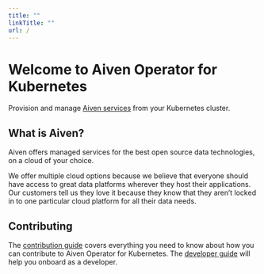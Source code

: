```yaml
---
title: ""
linkTitle: ""
url: /
---
```


# Welcome to Aiven Operator for Kubernetes

Provision and manage [Aiven services](https://aiven.io) from your Kubernetes cluster.

## What is Aiven?

Aiven offers managed services for the best open source data technologies, on a cloud of your choice.

We offer multiple cloud options because we believe that everyone should have access to great data platforms wherever they host their applications. Our customers tell us they love it because they know that they aren’t locked in to one particular cloud platform for all their data needs.

## Contributing

The [contribution guide](./contributing) covers everything you need to know about how you can contribute to Aiven Operator for Kubernetes. The [developer guide](./contributing/developer-guide) will help you onboard as a developer.
